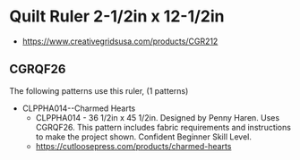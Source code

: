 # Quilt Ruler 2-1/2in x 12-1/2in
* https://www.creativegridsusa.com/products/CGR212

## CGRQF26

The following patterns use this ruler, (1 patterns)

* CLPPHA014--Charmed Hearts
	* CLPPHA014 - 36 1/2in x 45 1/2in. Designed by Penny Haren. Uses CGRQF26. This pattern includes fabric requirements and instructions to make the project shown. Confident Beginner Skill Level.
	* https://cutloosepress.com/products/charmed-hearts

